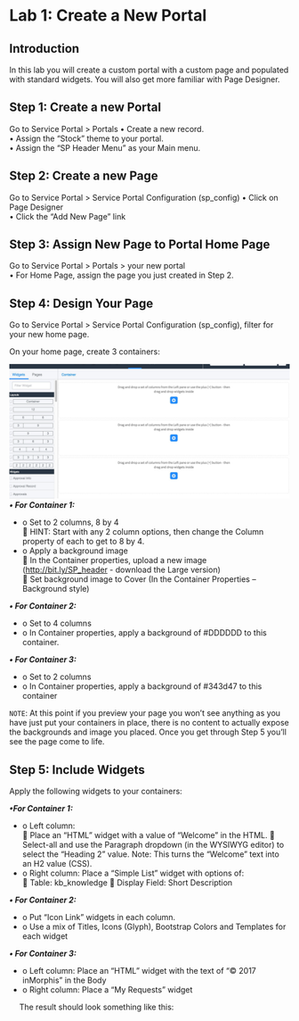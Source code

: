 # Lab 1: Create a New Portal 
## Introduction
In this lab you will create a custom portal with a custom page and populated with standard widgets. You will also get more familiar with Page Designer.

## Step 1: Create a new Portal
Go to Service Portal > Portals
•	Create a new record.<br/>
•	Assign the “Stock” theme to your portal.<br/>
•	Assign the “SP Header Menu” as your Main menu.<br/>

## Step 2: Create a new Page
Go to Service Portal > Service Portal Configuration (sp_config)
•	Click on Page Designer<br/>
•	Click the “Add New Page” link<br/>

## Step 3: Assign New Page to Portal Home Page
Go to Service Portal > Portals > your new portal<br/>
•	For Home Page, assign the page you just created in Step 2.<br/>

## Step 4: Design Your Page
Go to Service Portal > Service Portal Configuration (sp_config), filter for your new home page.

On your home page, create 3 containers:

![move to header](/assets/designer.jpg)<br/>
***•	For Container 1:*** 
- o	Set to 2 columns, 8 by 4<br/>
   	HINT: Start with any 2 column options, then change the Column property of each to get to 8 by 4.
- o	Apply a background image<br/>
  	In the Container properties, upload a new image (http://bit.ly/SP_header - download the Large version)<br/>
  	Set background image to Cover (In the Container Properties – Background style)

***•	For Container 2:***
- o	Set to 4 columns
- o	In Container properties, apply a background of #DDDDDD to this container.

***•	For Container 3:***
- o	Set to 2 columns
- o	In Container properties, apply a background of #343d47 to this container

`NOTE`: At this point if you preview your page you won’t see anything as you have just put your containers in place, there is no content to actually expose the backgrounds and image you placed. Once you get through Step 5 you’ll see the page come to life.

## Step 5: Include Widgets
Apply the following widgets to your containers:

***•For Container 1:***
- o	Left column:<br/>
   	Place an “HTML” widget with a value of “Welcome” in the HTML. 
   	Select-all and use the Paragraph dropdown (in the WYSIWYG editor) to select the “Heading 2” value. Note: This turns the “Welcome” text into an H2 value (CSS).
- o	Right column: Place a “Simple List” widget with options of:<br/>
   	Table: kb_knowledge
   	Display Field: Short Description

***•	For Container 2:***
- o	Put “Icon Link” widgets in each column.
- o	Use a mix of Titles, Icons (Glyph), Bootstrap Colors and Templates for each widget

***•	For Container 3:***
- o	Left column: Place an “HTML” widget with the text of “© 2017 inMorphis” in the Body
- o	Right column: Place a “My Requests” widget

 
The result should look something like this:
